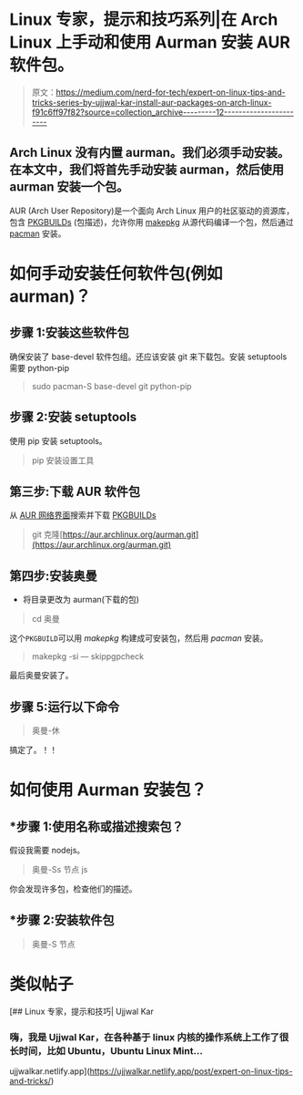 # Linux 专家，提示和技巧系列|在 Arch Linux 上手动和使用 Aurman 安装 AUR 软件包。

> 原文：<https://medium.com/nerd-for-tech/expert-on-linux-tips-and-tricks-series-by-ujjwal-kar-install-aur-packages-on-arch-linux-f91c6ff97f82?source=collection_archive---------12----------------------->

## Arch Linux 没有内置 aurman。我们必须手动安装。在本文中，我们将首先手动安装 aurman，然后使用 aurman 安装一个包。

AUR (Arch User Repository)是一个面向 Arch Linux 用户的社区驱动的资源库，包含 [PKGBUILDs](https://wiki.archlinux.org/title/PKGBUILD) (包描述)，允许你用 [makepkg](https://wiki.archlinux.org/title/Makepkg) 从源代码编译一个包，然后通过 [pacman](https://wiki.archlinux.org/title/Pacman#Additional_commands) 安装。

# 如何手动安装任何软件包(例如 aurman)？

## 步骤 1:安装这些软件包

确保安装了 base-devel 软件包组。还应该安装 git 来下载包。安装 setuptools 需要 python-pip

> sudo pacman-S base-devel git python-pip

## 步骤 2:安装 setuptools

使用 pip 安装 setuptools。

> pip 安装设置工具

## 第三步:下载 AUR 软件包

从 [AUR 网络界面](https://aur.archlinux.org)搜索并下载 [PKGBUILDs](https://wiki.archlinux.org/title/PKGBUILD)

> git 克隆[https://aur.archlinux.org/aurman.git](https://aur.archlinux.org/aurman.git)

## 第四步:安装奥曼

*   将目录更改为 aurman(下载的包)

> cd 奥曼

这个`PKGBUILD`可以用 *makepkg* 构建成可安装包，然后用 *pacman* 安装。

> makepkg -si — skippgpcheck

最后奥曼安装了。

## 步骤 5:运行以下命令

> 奥曼-休

搞定了。！！

# 如何使用 Aurman 安装包？

## *步骤 1:使用名称或描述搜索包？

假设我需要 nodejs。

> 奥曼-Ss 节点 js

你会发现许多包，检查他们的描述。

## *步骤 2:安装软件包

> 奥曼-S 节点

# 类似帖子

[](https://ujjwalkar.netlify.app/post/expert-on-linux-tips-and-tricks/) [## Linux 专家，提示和技巧| Ujjwal Kar

### 嗨，我是 Ujjwal Kar，在各种基于 linux 内核的操作系统上工作了很长时间，比如 Ubuntu，Ubuntu Linux Mint…

ujjwalkar.netlify.app](https://ujjwalkar.netlify.app/post/expert-on-linux-tips-and-tricks/)